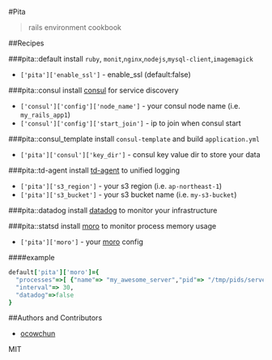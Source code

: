 #Pita
>rails environment cookbook

##Recipes

###pita::default
install `ruby`, `monit`,`nginx`,`nodejs`,`mysql-client`,`imagemagick`
* `['pita']['enable_ssl']` - enable_ssl (default:false)


###pita::consul
install [consul](https://www.consul.io/) for service discovery
* `['consul']['config']['node_name']` - your consul node name (i.e. `my_rails_app1`)
* `['consul']['config']['start_join']` - ip to join when consul start

###pita::consul_template
install `consul-template` and build `application.yml`
* `['pita']['consul']['key_dir']` - consul key value dir to store your data

###pita::td-agent
install [td-agent](https://www.consul.io/) to unified logging

* `['pita']['s3_region']` - your s3 region (i.e. `ap-northeast-1`)
* `['pita']['s3_bucket']` - your s3 bucket name (i.e. `my-s3-bucket`)     

###pita::datadog
install [datadog](https://www.datadoghq.com/) to monitor your infrastructure

###pita::statsd
install [moro](https://github.com/sudo-recruit/moro) to monitor process memory usage
* `['pita']['moro']` - your [moro](https://github.com/sudo-recruit/moro) config

####example
```rb
default['pita']['moro']={
  "processes"=>[ {"name"=> "my_awesome_server","pid"=> "/tmp/pids/server.pid"}],
  "interval"=> 30,
  "datadog"=>false
}
```


##Authors and Contributors
* [ocowchun](ocowchun@gmail.com)

MIT